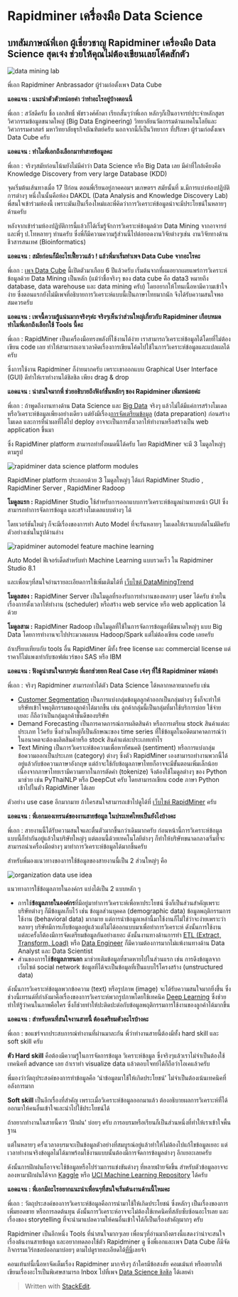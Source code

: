 
# Rapidminer เครื่องมือ Data Science



## บทสัมภาษณ์พี่เอก ผู้เชี่ยวชาญ Rapidminer เครื่องมือ Data Science สุดเจ๋ง ช่วยให้คุณไม่ต้องเขียนเลยโค้ดสักตัว

![data mining lab](https://blog.datath.com/wp-content/uploads/2019/06/data-mining-lab-1024x682.jpg)

พี่เอก Rapidminer Anbrassador ผู้ร่วมก่อตั้งเพจ Data Cube

**แอดแจน : แนะนำตัวตัวหน่อยค่า ว่าทำอะไรอยู่บ้างตอนนี้**

พี่เอก : สวัสดีครับ ชื่อ เอกสิทธิ์ พัชรวงศ์ศักดา เรียกสั้นๆว่าพี่เอก หลักๆก็เป็นอาจารย์ประจำหลักสูตรวิศวกรรมข้อมูลขนาดใหญ่ (Big Data Engineering) วิทยาลัยนวัตกรรมด้านเทคโนโลยีและวิศวกรรมศาสตร์ มหาวิทยาลัยธุรกิจบัณฑิตย์ครับ นอกจากนี้ก็เป็นวิทยากร ที่ปรึกษา ผู้ร่วมก่อตั้งเพจ Data Cube ครับ

**แอดแจน : ทำไมพี่เอกถึงเลือกมาทำสายข้อมูลคะ**

พี่เอก : จริงๆสมัยก่อนโน้นยังไม่มีคำว่า Data Science หรือ Big Data เลย มีคำที่ใกล้เคียงคือ Knowledge Discovery from very large Database (KDD)

จุดเริ่มต้นเส้นทางเมื่อ 17 ปีก่อน ตอนพี่เรียนอยู่ภาคคอมฯ มเกษตรฯ สมัยนั้นที่ ม.มีการแบ่งห้องปฏิบัติการต่างๆ หนึ่งในนั้นคือห้อง DAKDL (Data Analysis and Knowledge Discovery Lab) พี่สนใจเข้าร่วมห้องนี้ เพราะมันเป็นเรื่องใหม่และพี่คิดว่าการวิเคราะห์ข้อมูลน่าจะมีประโยชน์ในหลายๆ ด้านครับ

หลังจากเข้าร่วมห้องปฏิบัติการนี้แล้วก็ได้เริ่มรู้จักการวิเคราะห์ข้อมูลด้วย Data Mining จากอาจารย์และพี่ๆ ป.โทหลายๆ ท่านครับ ซึ่งพี่ก็มีความความรู้ส่วนนี้ไปต่อยอดงานวิจัยต่างๆเช่น งานวิจัยทางด้านชีวสารสนเทศ (Bioinformatics)

**แอดแจน : สมัยก่อนก็มีอะไรเฟี้ยววแล้ว ! แล้วพี่มาเริ่มทำเพจ Data Cube จากอะไรคะ**

พี่เอก :  [เพจ Data Cube](https://www.facebook.com/datacube.th)  นี้เปิดตัวมาเกือบ 6 ปีแล้วครับ เริ่มต้นจากที่ผมอยากเผยแพร่การวิเคราะห์ข้อมูลด้วย Data Mining เป็นหลัก (แม้ว่าชื่อจริงๆ ของ data cube คือ data3 หมายถึง database, data warehouse และ data mining ครับ) โดยอยากให้โทนเนื้อหามีความเข้าใจง่าย ซึ่งตอนแรกยังไม่มีเพจที่อธิบายการวิเคราะห์แบบนี้เป็นภาษาไทยมากนัก จึงได้รับความสนใจพอสมควรครับ

**แอดแจน : เพจนี้ความรู้แน่นมากจริงๆค่ะ จริงๆเห็นว่าส่วนใหญ่เกี่ยวกับ Rapidminer เกือบหมด ทำไมพี่เอกถึงเลือกใช้ Tools นี้คะ**

พี่เอก : RapidMiner เป็นเครื่องมือทรงพลังที่ใช้งานได้ง่าย เราสามารถวิเคราะห์ข้อมูลได้โดยที่ไม่ต้องเขียน code เลย ทำให้สามารถเอาเวลาคิดเรื่องการเขียนโค้ดไปใช้ในการวิเคราะห์ข้อมูลและแปลผลได้ครับ

ซึ่งการใช้งาน Rapidminer ก็ง่ายมากครับ เพราะเขาออกแบบ Graphical User Interface (GUI) ดีทำให้เราทำงานได้ชิลชิล เพียง drag & drop

**แอดแจน : น่าสนใจมากพี่ ช่วยอธิบายถึงฟังก์ชั่นหลักๆ ของ Rapidminer เพิ่มหน่อยค่ะ**

พี่เอก : ถ้าพูดถึงงานทางด้าน Data Science และ  [Big Data](https://blog.datath.com/free-course-bigdata-datavis-chula/)  จริงๆ แล้วไม่ได้มีแค่การสร้างโมเดลหรือวิเคราะห์ข้อมูลเพียงอย่างเดียว แต่ยังมีเรื่อง[การจัดเตรียมข้อมูล](https://blog.datath.com/cheatsheet-pandas/)  (data preparation) ก่อนสร้างโมเดล และการที่นำผลที่ได้ไป deploy อาจจะเป็นการตั้งเวลาให้ทำงานหรือสร้างเป็น web application ขึ้นมา

ซึ่ง RapidMiner platform สามารถทำทั้งหมดนี้ได้ครับ โดย RapidMiner จะมี 3 โมดูลใหญ่ๆ ตามรูป

![rapidminer data science platform modules](https://blog.datath.com/wp-content/uploads/2019/06/rapidminer-data-science-platform-modules-1024x575.png)

RapidMiner platform ประกอบด้วย 3 โมดูลใหญ่ๆ ได้แก่ RapidMiner Studio , RapidMiner Server , RapidMiner Radoop

**โมดูลแรก :**  RapidMiner Studio ใช้สำหรับการออกแบบการวิเคราะห์ข้อมูลผ่านทางหน้า GUI ซึ่งสามารถทำการจัดการข้อมูล และสร้างโมเดลแบบต่างๆ ได้

โดยเวอร์ชันใหม่ๆ ก็จะมีเรื่องของการทำ Auto Model ที่จะรันหลายๆ โมเดลให้เราแบบอัตโนมัติครับ ตัวอย่างเช่นในรูปด้านล่าง

![rapidminer automodel feature machine learning](https://blog.datath.com/wp-content/uploads/2019/06/rapidminer-automodel-feature-machine-learning-1024x829.png)

Auto Model ฟีเจอร์เด็ดสำหรับทำ Machine Learning แบบรวดเร็ว ใน Rapidminer Studio 8.1

และเพื่อนๆที่สนใจอ่านรายละเอียดการใช้เพิ่มเติมได้ที่  [เว็บไซต์ DataMiningTrend](http://dataminingtrend.com/2014/%E0%B8%81%E0%B8%B2%E0%B8%A3%E0%B9%83%E0%B8%8A%E0%B9%89-auto-model-%E0%B9%83%E0%B8%99-rapidminer-studio-8-1/)

**โมดูลสอง :** RapidMiner Server เป็นโมดูลที่รองรับการทำงานของหลายๆ user ได้ครับ ช่วยในเรื่องการตั้งเวลาให้ทำงาน (scheduler) หรือสร้าง web service หรือ web application ได้ด้วย

**โมดูลสาม :** RapidMiner Radoop เป็นโมดูลที่ใช้ในการจัดการข้อมูลที่มีขนาดใหญ่ๆ แบบ Big Data โดยการทำงานจะไปประมวลผลบน Hadoop/Spark แต่ไม่ต้องเขียน code เลยครับ

ถ้าเปรียบเทียบกับ tools อื่น RapidMiner มีทั้ง free license และ commercial license แต่ราคาก็ไม่แพงเท่ากับซอฟต์แวร์ของ SAS หรือ IBM

**แอดแจน : ฟังดูน่าสนใจมากๆค่ะ พี่เอกช่วยยก Real Case เจ๋งๆ ที่ใช้ Rapidminer หน่อยค่า**

พี่เอก : จริงๆ Rapidminer สามารถทำได้ตัว Data Science ได้หลากหลายมากครับ เช่น

-   [Customer Segmentation](https://blog.datath.com/chula-achieve-python-workshop/)  เป็นการแบ่งกลุ่มข้อมูลลูกค้าออกเป็นกลุ่มต่างๆ ซึ่งก็จะทำให้บริษัทเข้าใจพฤติกรรมของลูกค้าได้มากขึ้น เช่น ลูกค้ากลุ่มนี้เป็นกลุ่มที่มาใช้บริการบ่อย ใช้จ่ายเยอะ ก็ถือว่าเป็นกลุ่มลูกค้าชั้นดีของบริษัท
-   Demand Forecasting เป็นการคาดการณ์การผลิตสินค้า หรือการเตรียม stock สินค้าแต่ละประเภท ไว้ครับ ซึ่งส่วนใหญ่ก็เป็นลักษณะของ time series ที่ใช้ข้อมูลในอดีตมาคาดการณ์ว่าในอนาคตจะต้องผลิตสินค้าหรือ stock สินค้าแต่ละประเภทเท่าไร
-   Text Mining เป็นการวิเคราะห์ข้อความเพื่อหาทัศนคติ (sentiment) หรือการแบ่งกลุ่มข้อความออกเป็นประเภท (category) ต่างๆ ซึ่งตัว RapidMiner เองสามารถทำงานพวกนี้ได้อยู่แล้วกับข้อความภาษาอังกฤษ แต่ถ้าจะใช้กับข้อมูลภาษาไทยก็อาจจะมีขั้นตอนเพิ่มเล็กน้อยเนื่องจากภาษาไทยเรามีความยากในการตัดคำ (tokenize) จึงต้องใช้โมดูลต่างๆ ของ Python มาช่วย เช่น PyThaiNLP หรือ DeepCut ครับ โดยสามารถเขียน code ภาษา Python เข้าไปในตัว RapidMiner ได้เลย

ตัวอย่าง use case อีกมากมาย ถ้าใครสนใจสามารถเข้าไปดูได้ที่  [เว็บไซต์ RapidMiner](https://rapidminer.com/solutions/)  ครับ

**แอดแจน : พี่เอกมองเทรนด์ของงานสายข้อมูล ในประเทศไทยเป็นยังไงบ้างคะ**

พี่เอก : สายงานนี้ได้รับความสนใจและตื่นตัวมากขึ้นกว่าเดิมมากครับ ก่อนหน้านี้การวิเคราะห์ข้อมูลแบบนี้ก็ทำกันอยู่แล้วในบริษัทใหญ่ๆ แต่ตอนนี้ด้วยเทคโนโลยีต่างๆ ก็ทำให้บริษัทขนาดกลางเริ่มที่จะสามารถนำเครื่องมือต่างๆ มาทำการวิเคราะห์ข้อมูลได้มากขึ้นครับ

สำหรับพี่มองแนวทางของการใช้ข้อมูลของสายงานนี้เป็น 2 ส่วนใหญ่ๆ คือ

![organization data use idea](https://blog.datath.com/wp-content/uploads/2019/06/organization-data-use-idea.png)

แนวทางการใช้ข้อมูลภายในองค์กร แบ่งได้เป็น 2 แบบหลัก ๆ

-   การใช้**ข้อมูลภายในองค์กร**ที่มีอยู่มาทำการวิเคราะห์เพื่อหาประโยชน์ ซึ่งก็เป็นส่วนสำคัญเพราะบริษัทต่างๆ ก็มีข้อมูลเก็บไว้ เช่น ข้อมูลส่วนบุคคล (demographic data) ข้อมูลพฤติกรรมการใช้งาน (behavioral data) มากมาย แต่การนำข้อมูลเหล่านี้มาใช้งานก็ไม่ใช่ว่าจะง่ายเพราะว่าหลายๆ บริษัทมีการเก็บข้อมูลอยู่แล้วแต่ไม่ได้ออกแบบมาเพื่อทำการวิเคราะห์ ดังนั้นการใช้งานแต่ละครั้งก็ต้องมีการจัดเตรียมข้อมูลกันอย่างเยอะ ดังนั้นงานทางด้านการทำ  [ETL (Extract, Transform, Load)](https://blog.datath.com/etl-%e0%b8%84%e0%b8%b7%e0%b8%ad%e0%b8%ad%e0%b8%b0%e0%b9%84%e0%b8%a3/)  หรือ  [Data Engineer](https://blog.datath.com/data-engineer-vs-data-scientist/)  ก็มีความต้องการมากไม่แพ้งานทางด้าน Data Analyst และ Data Scientist
-   ส่วนของการใช้**ข้อมูลภายนอก**  มาช่วยเติมข้อมูลที่ขาดหายไปในส่วนแรก  เช่น การดึงข้อมูลจากเว็บไซต์ social network ข้อมูลที่ได้จะเป็นข้อมูลที่เป็นแบบไร้โครงสร้าง (unstructured data)

ดังนั้นการวิเคราะห์ข้อมูลพวกข้อความ (text) หรือรูปภาพ (image) จะได้รับความสนใจมากยิ่งขึ้น ซึ่งช่วงนี้เทรนด์ที่กำลังมาคือเรื่องของการวิเคราะห์พวกรูปภาพโดยใช้เทคนิค  [Deep Learning](https://blog.datath.com/deep-learning-free-course/)  ซึ่งช่วยทำให้รู้ว่าคนในภาพคือใคร ซึ่งก็ช่วยทำให้ปะติดปะต่อกับข้อมูลพฤติกรรมการใช้งานของลูกค้าได้มากขึ้น

**แอดแจน : สำหรับคนที่สนใจงานสายนี้ ต้องเตรียมตัวอะไรบ้างคะ**

พี่เอก : ขอแชร์จากประสบการณ์ทำงานที่ผ่านมาละกัน พี่ว่าทำงานสายนี้ต้องมีทั้ง hard skill และ soft skill ครับ

**ตัว Hard skill**  คือต้องมีความรู้ในการจัดการข้อมูล วิเคราะห์ข้อมูล ซึ่งจริงๆแล้วเราไม่จำเป็นต้องใช้เทคนิคที่ advance เลย ถ้าเราทำ visualize data แล้วตอบโจทย์ได้ก็ถือว่าโอเคแล้วครับ

พี่มองว่าวัตถุประสงค์ของการทำข้อมูลคือ ‘นำข้อมูลมาใช้ให้เกิดประโยชน์’ ไม่จำเป็นต้องเน้นเทคนิคที่อลังการมาก

**Soft skill**  เป็นอีกเรื่องที่สำคัญ เพราะเมื่อวิเคราะห์ข้อมูลออกมาแล้ว ต้องอธิบายผลการวิเคราะห์ที่ได้ออกมาให้คนอื่นเข้าใจและนำไปใช้ประโยชน์ได้

ถ้าอยากทำงานในสายนี้ควร ‘ฝึกฝน’ บ่อยๆ ครับ การอบรมหรือเรียนก็เป็นส่วนหนึ่งที่ทำให้เราเข้าใจพื้นฐาน

แต่ในหลายๆ ครั้งเวลาอบรมจะเป็นข้อมูลตัวอย่างที่สมบูรณ์อยู่แล้วทำให้ไม่ต้องไปแก้ไขข้อมูลเยอะ แต่เวลาทำงานจริงข้อมูลไม่ได้มาพร้อมใช้งานแบบนั้นต้องมีการจัดการข้อมูลต่างๆ อีกเยอะเลยครับ

ดังนั้นการฝึกฝนก็อาจจะใช้ข้อมูลหรือไปร่วมการแข่งขันต่างๆ ที่หลายฝ่ายจัดขึ้น สำหรับตัวข้อมูลอาจจะลองหามาฝึกฝนได้จาก  [Kaggle](https://www.kaggle.com/)  หรือ  [UCI Machine Learning Repository](https://archive.ics.uci.edu/ml/index.php)  ได้ครับ

**แอดแจน : พี่เอกมีอะไรอยากแนะนำเพื่อนๆที่สนใจเริ่มต้นงานด้านนี้ไหมคะ**

พี่เอก : วัตถุประสงค์ของการวิเคราะห์ข้อมูลคือการนำมาใช้ให้เกิดประโยชน์ ซึ่งหลักๆ เป็นเรื่องของการเพิ่มยอดขาย หรือการลดต้นทุน ดังนั้นการวิเคราะห์อาจจะไม่ต้องใช้เทคนิคที่สลับซับซ้อนอะไรเลย และ เรื่องของ storytelling ที่จะนำมาแปลความให้คนอื่นเข้าใจได้ก็เป็นเรื่องสำคัญมากๆ ครับ

Rapidminer เป็นอีกหนึ่ง Tools ที่น่าสนใจมากๆเลย เพื่อนๆที่อ่านมาถึงตรงนี้แสดงว่าน่าจะสนใจเรื่องต้นงานสายข้อมูล และอยากทดลองใช้ตัว Rapidminer ดู ซึ่งพี่เอกและเพจ Data Cube ก็มีจัดกิจกรรมเวิร์กชอปออกมาบ่อยๆ ตามไปดูรายละเอียดได้[ที่นี่](http://dataminingtrend.com/2014/training/rapidminer-training)เลยจ้า

คอนเท้นท์นี้เนื้อหาจัดเต็มเรื่อง Rapidminer มากจริงๆ ถ้าใครมีข้อสงสัย คอมเม้นท์ หรืออยากให้เขียนเรื่องอะไรเป็นพิเศษสามารถ Inbox ไปที่เพจ  [Data Science ชิลชิล](https://fb.com/datasciencechill)  ได้เลยค่า

> Written with [StackEdit](https://blog.datath.com/rapidminer-machine-learning/).
<!--stackedit_data:
eyJoaXN0b3J5IjpbLTQ3NzYyNzMzMV19
-->
